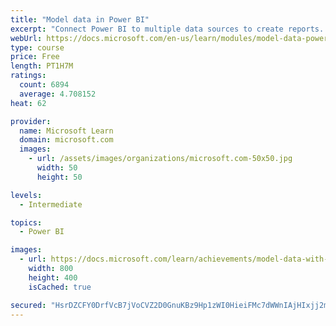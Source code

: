 ```yaml
---
title: "Model data in Power BI"
excerpt: "Connect Power BI to multiple data sources to create reports. Define the relationship between your data sources."
webUrl: https://docs.microsoft.com/en-us/learn/modules/model-data-power-bi/
type: course
price: Free
length: PT1H7M
ratings:
  count: 6894
  average: 4.708152
heat: 62

provider:
  name: Microsoft Learn
  domain: microsoft.com
  images:
    - url: /assets/images/organizations/microsoft.com-50x50.jpg
      width: 50
      height: 50

levels:
  - Intermediate

topics:
  - Power BI

images:
  - url: https://docs.microsoft.com/learn/achievements/model-data-with-power-bi-desktop-social.png
    width: 800
    height: 400
    isCached: true

secured: "HsrDZCFY0DrfVcB7jVoCVZ2D0GnuKBz9Hp1zWI0HieiFMc7dWWnIAjHIxjj2mxdwwOrc6Fd+nn7XA2M7+nuSnWy4ipawGApzToxhqmTcCaP0H/LVT/lbLtcuQz2r0TuRPlr9AaJAoYvIWvZcTBR8NITAkafaH4vrXV5nwq0h35Tg9Oaf73cp+GE97BDxv+LWcuPywbOz4hDQLxga0fhh3mlvP6vL0QXTL7bc9n9VM3IChtlxfE6Q2T8qYA2dOxSInc+6aXhP+hiN7A63jiGacB9QU3Mk++luLF5+ZL4kVhoem0Hx8TRUzptWzKnglj7nRqvQOa88NtrjM32vYQ66BT3WY2+AD85v/kGdoEvruCAXvKDoUPPjGIYfmo6ZIc8laHhDZy/4VFX9ipz5xN5wLOMInRr9YopzWVdvmN9Y7LE=;6G13nCibH5nwEJoWdYBjVw=="
---
```


